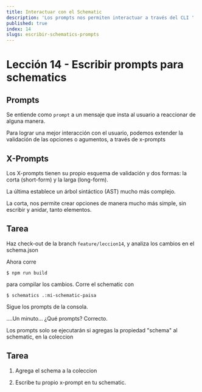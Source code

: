 ```yaml
---
title: Interactuar con el Schematic
description: 'Los prompts nos permiten interactuar a través del CLI '
published: true
index: 14
slugs: escribir-schematics-prompts
---
```


# Lección 14 - Escribir prompts para schematics

## Prompts

 Se entiende como `prompt` a un mensaje que insta al usuario a reaccionar de alguna manera. 

 Para lograr una mejor interacción con el usuario, podemos extender la validación de las opciones o agumentos, a través de x-prompts

 ## X-Prompts

 Los X-prompts tienen su propio esquema de validación y dos formas: la corta (short-form) y la larga (long-form).

 La última establece un árbol sintáctico (AST) mucho más complejo. 

 La corta, nos permite crear opciones de manera mucho más simple, sin escribir y anidar, tanto elementos.

 ## Tarea

 Haz check-out de la branch `feature/leccion14`, y analiza los cambios en el schema.json

 Ahora corre 

 ```$ npm run build```

 para compilar los cambios. Corre el schematic con

 ```$ schematics .:mi-schematic-paisa```

 Sigue los prompts de la consola.

 ....Un minuto... ¿Qué prompts? Correcto. 

 Los prompts solo se ejecutarán si agregas la propiedad "schema" al schematic, en la coleccion

<script src="https://gist.github.com/anfibiacreativa/8a645a9c330dd1d7068e53e275b30f91.js"></script>

 ## Tarea

 1. Agrega el schema a la coleccion
 
 2. Escribe tu propio x-prompt en tu schematic. 
  